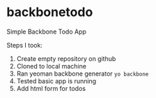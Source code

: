 backbonetodo
============

Simple Backbone Todo App

Steps I took:

1. Create empty repository on github
2. Cloned to local machine
3. Ran yeoman backbone generator `yo backbone`
4. Tested basic app is running
5. Add html form for todos
